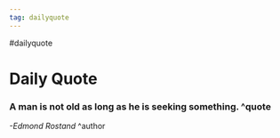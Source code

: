 ```yaml
---
tag: dailyquote
---
```


#dailyquote

# Daily Quote

### A man is not old as long as he is seeking something. ^quote
*-Edmond Rostand* ^author
